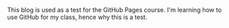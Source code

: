 This blog is used as a test for the GitHub Pages course.
I'm learning how to use GitHub for my class, hence why this is a test.
